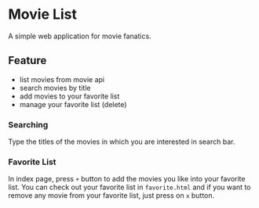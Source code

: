 # Movie List
A simple web application for movie fanatics.

## Feature
- list movies from movie api
- search movies by title
- add movies to your favorite list
- manage your favorite list (delete)

### Searching
Type the titles of the movies in which you are interested in search bar.

### Favorite List
In index page, press `+` button to add the movies you like into your favorite list.
You can check out your favorite list in `favorite.html` and if you want to remove any movie from your favorite list, just press on `x` button.
